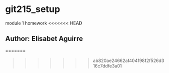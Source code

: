 # git215_setup
module 1 homework
<<<<<<< HEAD
## Author: Elisabet Aguirre
=======
>>>>>>> ab820ae24662af404198f2f526d316c7ddfe3a01
